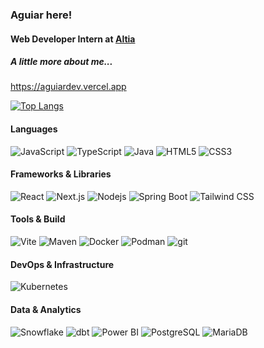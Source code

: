 <h3> Aguiar here! </h3>
<h4> Web Developer Intern at <a href="https://www.altia.es/es/altia">Altia </a></h4>

<h5> A little more about me... </h5>

https://aguiardev.vercel.app

<p align="left">
  <a href="https://github.com/aguiarsc?tab=repositories">
    <img src="https://readme.sainnhe.dev/api/top-langs/?username=aguiarsc&layout=compact&hide_progress=true&hide_border=true&border_radius=10&theme=github_dark&title_color=6cb6eb&text_color=c5cdd9&icon_color=d38aea&bg_color=333644" alt="Top Langs" />
  </a>
</p>

<body>
    <h4>Languages</h4>
    <p>
      <img alt="JavaScript" src="https://img.shields.io/badge/-JavaScript-F7DF1E?style=flat-square&logo=javascript&logoColor=black" />
      <img alt="TypeScript" src="https://img.shields.io/badge/-TypeScript-007ACC?style=flat-square&logo=typescript&logoColor=white" />
      <img alt="Java" src="https://img.shields.io/badge/-Java-ED8B00?style=flat-square&logo=openjdk&logoColor=white" />
      <img alt="HTML5" src="https://img.shields.io/badge/-HTML5-E34F26?style=flat-square&logo=html5&logoColor=white" />
      <img alt="CSS3" src="https://img.shields.io/badge/-CSS3-1572B6?style=flat-square&logo=css3&logoColor=white" />
    </p>

  <h4>Frameworks & Libraries</h4>
    <p>
      <img alt="React" src="https://img.shields.io/badge/-React-45b8d8?style=flat-square&logo=react&logoColor=white" />
      <img alt="Next.js" src="https://img.shields.io/badge/-Next.js-000000?style=flat-square&logo=next.js&logoColor=white" />
      <img alt="Nodejs" src="https://img.shields.io/badge/-Nodejs-43853d?style=flat-square&logo=Node.js&logoColor=white" />
      <img alt="Spring Boot" src="https://img.shields.io/badge/-Spring_Boot-6DB33F?style=flat-square&logo=spring-boot&logoColor=white" />
      <img alt="Tailwind CSS" src="https://img.shields.io/badge/-Tailwind_CSS-38B2AC?style=flat-square&logo=tailwind-css&logoColor=white" />
    </p>

  <h4>Tools & Build</h4>
    <p>
      <img alt="Vite" src="https://img.shields.io/badge/-Vite-646CFF?style=flat-square&logo=vite&logoColor=white" />
      <img alt="Maven" src="https://img.shields.io/badge/-Maven-C71A36?style=flat-square&logo=apache-maven&logoColor=white" />
      <img alt="Docker" src="https://img.shields.io/badge/-Docker-46a2f1?style=flat-square&logo=docker&logoColor=white" />
      <img alt="Podman" src="https://img.shields.io/badge/-Podman-892CA0?style=flat-square&logo=podman&logoColor=white" />
      <img alt="git" src="https://img.shields.io/badge/-Git-F05032?style=flat-square&logo=git&logoColor=white" />
    </p>

  <h4>DevOps & Infrastructure</h4>
    <p>
      <img alt="Kubernetes" src="https://img.shields.io/badge/-Kubernetes-326CE5?style=flat-square&logo=kubernetes&logoColor=white" />
    </p>

  <h4>Data & Analytics</h4>
    <p>
      <img alt="Snowflake" src="https://img.shields.io/badge/-Snowflake-29B5E8?style=flat-square&logo=snowflake&logoColor=white" />
      <img alt="dbt" src="https://img.shields.io/badge/-dbt-FF694B?style=flat-square&logo=dbt&logoColor=white" />
      <img alt="Power BI" src="https://img.shields.io/badge/-Power_BI-F2C811?style=flat-square&logo=power-bi&logoColor=black" />
      <img alt="PostgreSQL" src="https://img.shields.io/badge/-PostgreSQL-336791?style=flat-square&logo=postgresql&logoColor=white" />
      <img alt="MariaDB" src="https://img.shields.io/badge/-MariaDB-003545?style=flat-square&logo=mariadb&logoColor=white" />
    </p>

